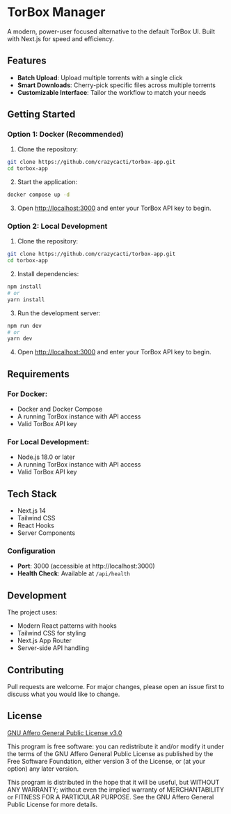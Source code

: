 # TorBox Manager

A modern, power-user focused alternative to the default TorBox UI. Built with Next.js for speed and efficiency.

## Features

- **Batch Upload**: Upload multiple torrents with a single click
- **Smart Downloads**: Cherry-pick specific files across multiple torrents
- **Customizable Interface**: Tailor the workflow to match your needs

## Getting Started

### Option 1: Docker (Recommended)

1. Clone the repository:
```bash
git clone https://github.com/crazycacti/torbox-app.git
cd torbox-app
```

2. Start the application:
```bash
docker compose up -d
```

3. Open [http://localhost:3000](http://localhost:3000) and enter your TorBox API key to begin.

### Option 2: Local Development

1. Clone the repository:
```bash
git clone https://github.com/crazycacti/torbox-app.git
cd torbox-app
```

2. Install dependencies:
```bash
npm install
# or
yarn install
```

3. Run the development server:
```bash
npm run dev
# or
yarn dev
```

4. Open [http://localhost:3000](http://localhost:3000) and enter your TorBox API key to begin.

## Requirements

### For Docker:
- Docker and Docker Compose
- A running TorBox instance with API access
- Valid TorBox API key

### For Local Development:
- Node.js 18.0 or later
- A running TorBox instance with API access
- Valid TorBox API key

## Tech Stack

- Next.js 14
- Tailwind CSS
- React Hooks
- Server Components

### Configuration
- **Port**: 3000 (accessible at http://localhost:3000)
- **Health Check**: Available at `/api/health`

## Development

The project uses:
- Modern React patterns with hooks
- Tailwind CSS for styling
- Next.js App Router
- Server-side API handling

## Contributing

Pull requests are welcome. For major changes, please open an issue first to discuss what you would like to change.

## License

[GNU Affero General Public License v3.0](https://choosealicense.com/licenses/agpl-3.0/)

This program is free software: you can redistribute it and/or modify it under the terms of the GNU Affero General Public License as published by the Free Software Foundation, either version 3 of the License, or (at your option) any later version.

This program is distributed in the hope that it will be useful, but WITHOUT ANY WARRANTY; without even the implied warranty of MERCHANTABILITY or FITNESS FOR A PARTICULAR PURPOSE. See the GNU Affero General Public License for more details.
